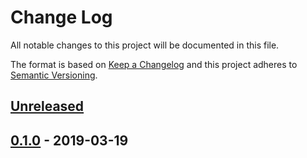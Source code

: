 # Change Log


All notable changes to this project will be documented in this file.

The format is based on [Keep a Changelog](http://keepachangelog.com/en/1.0.0/)
and this project adheres to [Semantic Versioning](http://semver.org/spec/v2.0.0.html).


## [Unreleased]


## [0.1.0] - 2019-03-19


[Unreleased]: https://github.com/sagikazarmark/ocmux/compare/v0.1.0...HEAD
[0.1.0]: https://github.com/sagikazarmark/ocmux/compare/v0.0.0...v0.1.0
